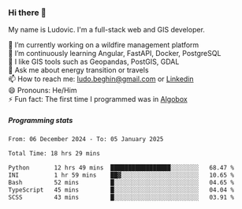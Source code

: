 ### Hi there 👋

My name is Ludovic. I'm a full-stack web and GIS developer.

 🔭 I’m currently working on a wildfire management platform<br/>
 🌱 I’m continuously learning Angular, FastAPI, Docker, PostgreSQL<br/>
 👯 I like GIS tools such as Geopandas, PostGIS, GDAL<br/>
 💬 Ask me about energy transition or travels<br/>
 📫 How to reach me: ludo.beghin@gmail.com or [Linkedin](https://www.linkedin.com/in/ludovic-beghin/)<br/>
 😄 Pronouns: He/Him<br/>
 ⚡ Fun fact: The first time I programmed was in [Algobox](https://fr.wikipedia.org/wiki/Algobox)<br/>

##### Programming stats
<!--START_SECTION:waka-->

```txt
From: 06 December 2024 - To: 05 January 2025

Total Time: 18 hrs 29 mins

Python       12 hrs 49 mins  █████████████████░░░░░░░░   68.47 %
INI          1 hr 59 mins    ██▓░░░░░░░░░░░░░░░░░░░░░░   10.65 %
Bash         52 mins         █░░░░░░░░░░░░░░░░░░░░░░░░   04.65 %
TypeScript   45 mins         █░░░░░░░░░░░░░░░░░░░░░░░░   04.04 %
SCSS         43 mins         █░░░░░░░░░░░░░░░░░░░░░░░░   03.91 %
```

<!--END_SECTION:waka-->
